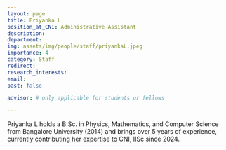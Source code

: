 ```yaml
---
layout: page
title: Priyanka L
position_at_CNI: Administrative Assistant
description: 
department:
img: assets/img/people/staff/priyankaL.jpeg
importance: 4
category: Staff
redirect: 
research_interests: 
email: 
past: false

advisor: # only applicable for students or fellows

---
```


Priyanka L holds a B.Sc. in Physics, Mathematics, and Computer Science from Bangalore University (2014) and brings over 5 years of experience, currently contributing her expertise to CNI, IISc since 2024.
